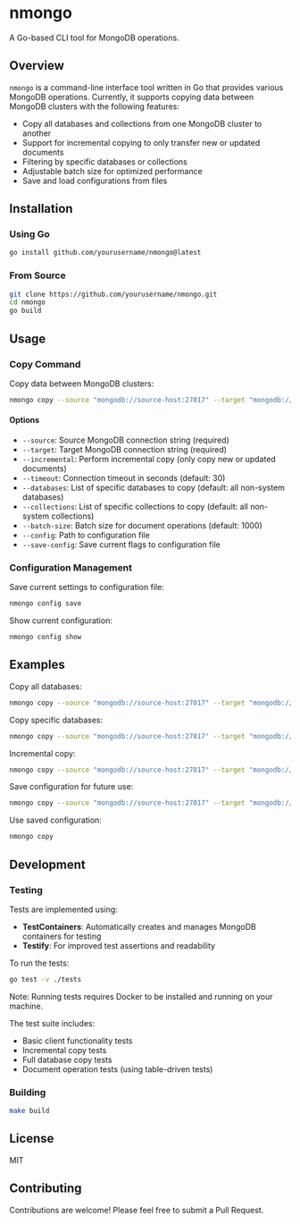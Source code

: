 # nmongo

A Go-based CLI tool for MongoDB operations.

## Overview

`nmongo` is a command-line interface tool written in Go that provides various MongoDB operations. Currently, it supports copying data between MongoDB clusters with the following features:

- Copy all databases and collections from one MongoDB cluster to another
- Support for incremental copying to only transfer new or updated documents
- Filtering by specific databases or collections
- Adjustable batch size for optimized performance
- Save and load configurations from files

## Installation

### Using Go

```bash
go install github.com/yourusername/nmongo@latest
```

### From Source

```bash
git clone https://github.com/yourusername/nmongo.git
cd nmongo
go build
```

## Usage

### Copy Command

Copy data between MongoDB clusters:

```bash
nmongo copy --source "mongodb://source-host:27017" --target "mongodb://dest-host:27017"
```

#### Options

- `--source`: Source MongoDB connection string (required)
- `--target`: Target MongoDB connection string (required)
- `--incremental`: Perform incremental copy (only copy new or updated documents)
- `--timeout`: Connection timeout in seconds (default: 30)
- `--databases`: List of specific databases to copy (default: all non-system databases)
- `--collections`: List of specific collections to copy (default: all non-system collections)
- `--batch-size`: Batch size for document operations (default: 1000)
- `--config`: Path to configuration file
- `--save-config`: Save current flags to configuration file

### Configuration Management

Save current settings to configuration file:

```bash
nmongo config save
```

Show current configuration:

```bash
nmongo config show
```

## Examples

Copy all databases:
```bash
nmongo copy --source "mongodb://source-host:27017" --target "mongodb://dest-host:27017"
```

Copy specific databases:
```bash
nmongo copy --source "mongodb://source-host:27017" --target "mongodb://dest-host:27017" --databases="db1,db2"
```

Incremental copy:
```bash
nmongo copy --source "mongodb://source-host:27017" --target "mongodb://dest-host:27017" --incremental
```

Save configuration for future use:
```bash
nmongo copy --source "mongodb://source-host:27017" --target "mongodb://dest-host:27017" --save-config
```

Use saved configuration:
```bash
nmongo copy
```

## Development

### Testing

Tests are implemented using:
- **TestContainers**: Automatically creates and manages MongoDB containers for testing
- **Testify**: For improved test assertions and readability

To run the tests:

```bash
go test -v ./tests
```

Note: Running tests requires Docker to be installed and running on your machine.

The test suite includes:
- Basic client functionality tests
- Incremental copy tests
- Full database copy tests
- Document operation tests (using table-driven tests)

### Building

```bash
make build
```

## License

MIT

## Contributing

Contributions are welcome! Please feel free to submit a Pull Request.
